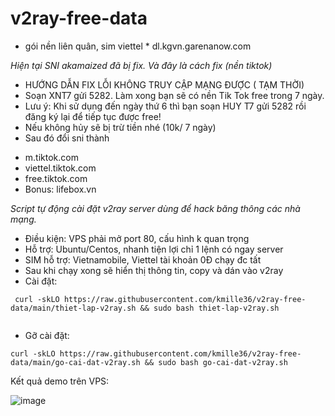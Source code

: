 # v2ray-free-data

* gói nền liên quân, sim viettel *
dl.kgvn.garenanow.com

 *Hiện tại SNI akamaized đã bị fix. Và đây là cách fix (nền tiktok)*
 
- HƯỚNG DẪN FIX LỖI KHÔNG TRUY CẬP MẠNG ĐƯỢC ( TẠM THỜI)
- Soạn XNT7 gửi 5282. Làm xong bạn sẽ có nền Tik Tok free trong 7 ngày.
- Lưu ý: Khi sử dụng đến ngày thứ 6 thì bạn soạn HUY T7 gửi 5282 rồi đăng ký lại để tiếp tục được free!
- Nếu không hủy sẽ bị trừ tiền nhé (10k/ 7 ngày)
- Sau đó đổi sni thành
+ m.tiktok.com
+ viettel.tiktok.com
+ free.tiktok.com
+ Bonus: lifebox.vn 

*Script tự động cài đặt v2ray server dùng để hack băng thông các nhà mạng.*

- Điều kiện: VPS phải mở port 80, cấu hình k quan trọng
- Hỗ trợ: Ubuntu/Centos, nhanh tiện lợi chỉ 1 lệnh có ngay server 
- SIM hỗ trợ: Vietnamobile, Viettel tài khoản 0Đ chạy đc tất
- Sau khi chạy xong sẽ hiển thị thông tin, copy và dán vào v2ray
- Cài đặt:
```console  
 curl -skLO https://raw.githubusercontent.com/kmille36/v2ray-free-data/main/thiet-lap-v2ray.sh && sudo bash thiet-lap-v2ray.sh
 
 ```
 - Gỡ cài đặt:
 ```console  
 curl -skLO https://raw.githubusercontent.com/kmille36/v2ray-free-data/main/go-cai-dat-v2ray.sh && sudo bash go-cai-dat-v2ray.sh
 
 ```
 Kết quả demo trên VPS:
 
 ![image](https://user-images.githubusercontent.com/58414694/168857482-7aa13aea-57ef-4178-8922-c3bbc3dc5126.png)
 
